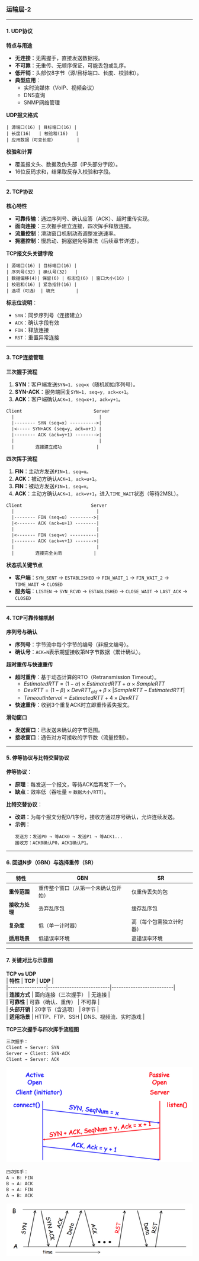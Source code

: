 ### **运输层-2**  
---

#### **1. UDP协议**  
**特点与用途**  
- **无连接**：无需握手，直接发送数据报。  
- **不可靠**：无重传、无顺序保证，可能丢包或乱序。  
- **低开销**：头部仅8字节（源/目标端口、长度、校验和）。  
- **典型应用**：  
  - 实时流媒体（VoIP、视频会议）  
  - DNS查询  
  - SNMP网络管理  

**UDP报文格式**  
```
| 源端口(16) | 目标端口(16) |
| 长度(16)   | 校验和(16)   |
| 应用数据（可变长度）        |
```
**校验和计算**  
- 覆盖报文头、数据及伪头部（IP头部分字段）。  
- 16位反码求和，结果取反存入校验和字段。  

---

#### **2. TCP协议**  
**核心特性**  
- **可靠传输**：通过序列号、确认应答（ACK）、超时重传实现。  
- **面向连接**：三次握手建立连接，四次挥手释放连接。  
- **流量控制**：滑动窗口机制动态调整发送速率。  
- **拥塞控制**：慢启动、拥塞避免等算法（后续章节详述）。  

**TCP报文头关键字段**  
```
| 源端口(16) | 目标端口(16) |
| 序列号(32) | 确认号(32)   |
| 数据偏移(4)| 保留(6) | 标志位(6) | 窗口大小(16) |
| 校验和(16) | 紧急指针(16) |
| 选项（可选） | 填充        |
```
**标志位说明**：  
- `SYN`：同步序列号（连接建立）  
- `ACK`：确认字段有效  
- `FIN`：释放连接  
- `RST`：重置异常连接  

---

#### **3. TCP连接管理**  
**三次握手流程**  
1. **SYN**：客户端发送`SYN=1, seq=x`（随机初始序列号）。  
2. **SYN-ACK**：服务端回复`SYN=1, seq=y, ack=x+1`。  
3. **ACK**：客户端确认`ACK=1, seq=x+1, ack=y+1`。  
```
Client                           Server
  |                                |
  |-------- SYN (seq=x) ---------->|  
  |<----- SYN+ACK (seq=y, ack=x+1) |  
  |-------- ACK (ack=y+1) -------->|  
  |                                |
  |        连接建立成功             |

```

**四次挥手流程**  
1. **FIN**：主动方发送`FIN=1, seq=u`。  
2. **ACK**：被动方确认`ACK=1, ack=u+1`。  
3. **FIN**：被动方发送`FIN=1, seq=v`。  
4. **ACK**：主动方确认`ACK=1, ack=v+1`，进入`TIME_WAIT`状态（等待2MSL）。
```
Client                          Server
  |                               |
  |-------- FIN (seq=u) --------->|  
  |<------- ACK (ack=u+1) --------|  
  |                               |
  |<------- FIN (seq=v) ----------|  
  |-------- ACK (ack=v+1) ------->|  
  |                               |
  |        连接完全关闭            |
```

**状态机关键节点**  
- **客户端**：`SYN_SENT` → `ESTABLISHED` → `FIN_WAIT_1` → `FIN_WAIT_2` → `TIME_WAIT` → `CLOSED`  
- **服务端**：`LISTEN` → `SYN_RCVD` → `ESTABLISHED` → `CLOSE_WAIT` → `LAST_ACK` → `CLOSED`  

---

#### **4. TCP可靠传输机制**  
**序列号与确认**  
- **序列号**：字节流中每个字节的编号（非报文编号）。  
- **确认号**：`ACK=N`表示期望接收第N字节数据（累计确认）。  

**超时重传与快速重传**  
- **超时重传**：基于动态计算的RTO（Retransmission Timeout）。  
  - $EstimatedRTT = (1-\alpha) \times EstimatedRTT + \alpha \times SampleRTT$
  - $DevRTT = (1 - \beta) \times DevRTT_{old} + \beta \times | SampleRTT - EstimatedRTT |$  
  - $TimeoutInterval = EstimatedRTT + 4 \times DevRTT$
- **快速重传**：收到3个重复ACK时立即重传丢失报文。  

**滑动窗口**  
- **发送窗口**：已发送未确认的字节范围。  
- **接收窗口**：通告对方可接收的字节数（流量控制）。  

---

#### **5. 停等协议与比特交替协议**  
**停等协议**：  
- **原理**：每发送一个报文，等待ACK后再发下一个。  
- **缺点**：效率低（吞吐量 ≈ `数据大小/RTT`）。  

**比特交替协议**：  
- **改进**：为每个报文分配0/1序号，接收方通过序号确认，允许连续发送。  
- **示例**：  
  ```
  发送方：发送P0 → 等ACK0 → 发送P1 → 等ACK1...  
  接收方：ACK0确认P0，ACK1确认P1。  
  ```

---

#### **6. 回退N步（GBN）与选择重传（SR）**  
| **特性**       | **GBN**                              | **SR**                              |  
|----------------|--------------------------------------|-------------------------------------|  
| **重传范围**   | 重传整个窗口（从第一个未确认包开始） | 仅重传丢失的包                      |  
| **接收方处理** | 丢弃乱序包                           | 缓存乱序包                          |  
| **复杂度**     | 低（单一计时器）                     | 高（每个包需独立计时器）            |  
| **适用场景**   | 低错误率环境                         | 高错误率环境                        |  

---

#### **7. 关键对比与示意图**  
**TCP vs UDP**  
| **特性**       | **TCP**                  | **UDP**                  |  
|----------------|--------------------------|--------------------------|  
| **连接方式**   | 面向连接（三次握手）     | 无连接                   |  
| **可靠性**     | 可靠（确认、重传）       | 不可靠                   |  
| **头部开销**   | 20字节（含选项）         | 8字节                    |  
| **适用场景**   | HTTP、FTP、SSH           | DNS、视频流、实时游戏    |  

**TCP三次握手与四次挥手流程图**  
```
三次握手：  
Client → Server: SYN  
Server → Client: SYN-ACK  
Client → Server: ACK
```
![三次握手](./images/TCP-3-handshaking.png)
```
四次挥手：  
A → B: FIN  
B → A: ACK  
B → A: FIN  
A → B: ACK  
```
![四次挥手](./images/TCP-Connection-Teardown.png)
